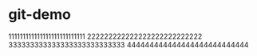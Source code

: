 # git-demo
111111111111111111111111111
222222222222222222222222222
333333333333333333333333333
444444444444444444444444444

